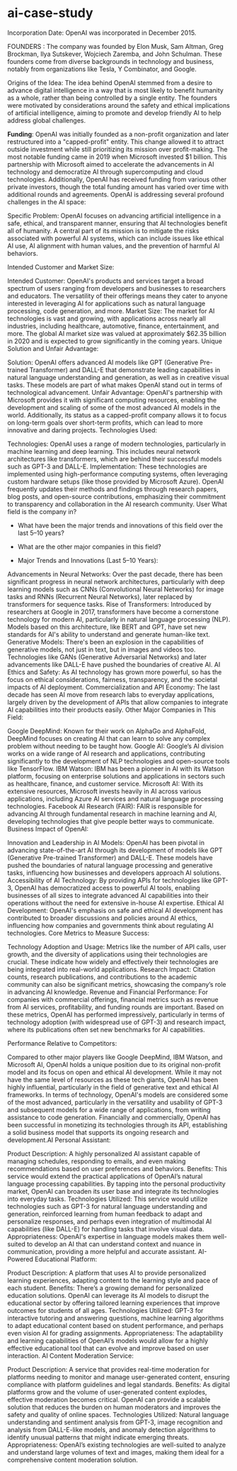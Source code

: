 # ai-case-study
Incorporation Date: OpenAI was incorporated in December 2015.

FOUNDERS : The company was founded by Elon Musk, Sam Altman, Greg Brockman, Ilya Sutskever, Wojciech Zaremba, and John Schulman. These founders come from diverse backgrounds in technology and business, notably from organizations like Tesla, Y Combinator, and Google.

Origins of the Idea: The idea behind OpenAI stemmed from a desire to advance digital intelligence in a way that is most likely to benefit humanity as a whole, rather than being controlled by a single entity. The founders were motivated by considerations around the safety and ethical implications of artificial intelligence, aiming to promote and develop friendly AI to help address global challenges.

**Funding**: OpenAI was initially founded as a non-profit organization and later restructured into a "capped-profit" entity. This change allowed it to attract outside investment while still prioritizing its mission over profit-making. The most notable funding came in 2019 when Microsoft invested $1 billion. This partnership with Microsoft aimed to accelerate the advancements in AI technology and democratize AI through supercomputing and cloud technologies. Additionally, OpenAI has received funding from various other private investors, though the total funding amount has varied over time with additional rounds and agreements.
OpenAI is addressing several profound challenges in the AI space:

Specific Problem: OpenAI focuses on advancing artificial intelligence in a safe, ethical, and transparent manner, ensuring that AI technologies benefit all of humanity. A central part of its mission is to mitigate the risks associated with powerful AI systems, which can include issues like ethical AI use, AI alignment with human values, and the prevention of harmful AI behaviors.

Intended Customer and Market Size:

Intended Customer: OpenAI's products and services target a broad spectrum of users ranging from developers and businesses to researchers and educators. The versatility of their offerings means they cater to anyone interested in leveraging AI for applications such as natural language processing, code generation, and more.
Market Size: The market for AI technologies is vast and growing, with applications across nearly all industries, including healthcare, automotive, finance, entertainment, and more. The global AI market size was valued at approximately $62.35 billion in 2020 and is expected to grow significantly in the coming years.
Unique Solution and Unfair Advantage:

Solution: OpenAI offers advanced AI models like GPT (Generative Pre-trained Transformer) and DALL-E that demonstrate leading capabilities in natural language understanding and generation, as well as in creative visual tasks. These models are part of what makes OpenAI stand out in terms of technological advancement.
Unfair Advantage: OpenAI's partnership with Microsoft provides it with significant computing resources, enabling the development and scaling of some of the most advanced AI models in the world. Additionally, its status as a capped-profit company allows it to focus on long-term goals over short-term profits, which can lead to more innovative and daring projects.
Technologies Used:

Technologies: OpenAI uses a range of modern technologies, particularly in machine learning and deep learning. This includes neural network architectures like transformers, which are behind their successful models such as GPT-3 and DALL-E.
Implementation: These technologies are implemented using high-performance computing systems, often leveraging custom hardware setups (like those provided by Microsoft Azure). OpenAI frequently updates their methods and findings through research papers, blog posts, and open-source contributions, emphasizing their commitment to transparency and collaboration in the AI research community.
User
What field is the company in?

* What have been the major trends and innovations of this field over the last 5&ndash;10 years?

* What are the other major companies in this field?
* Major Trends and Innovations (Last 5–10 Years):

Advancements in Neural Networks: Over the past decade, there has been significant progress in neural network architectures, particularly with deep learning models such as CNNs (Convolutional Neural Networks) for image tasks and RNNs (Recurrent Neural Networks), later replaced by transformers for sequence tasks.
Rise of Transformers: Introduced by researchers at Google in 2017, transformers have become a cornerstone technology for modern AI, particularly in natural language processing (NLP). Models based on this architecture, like BERT and GPT, have set new standards for AI's ability to understand and generate human-like text.
Generative Models: There's been an explosion in the capabilities of generative models, not just in text, but in images and videos too. Technologies like GANs (Generative Adversarial Networks) and later advancements like DALL-E have pushed the boundaries of creative AI.
AI Ethics and Safety: As AI technology has grown more powerful, so has the focus on ethical considerations, fairness, transparency, and the societal impacts of AI deployment.
Commercialization and API Economy: The last decade has seen AI move from research labs to everyday applications, largely driven by the development of APIs that allow companies to integrate AI capabilities into their products easily.
Other Major Companies in This Field:

Google DeepMind: Known for their work on AlphaGo and AlphaFold, DeepMind focuses on creating AI that can learn to solve any complex problem without needing to be taught how.
Google AI: Google’s AI division works on a wide range of AI research and applications, contributing significantly to the development of NLP technologies and open-source tools like TensorFlow.
IBM Watson: IBM has been a pioneer in AI with its Watson platform, focusing on enterprise solutions and applications in sectors such as healthcare, finance, and customer service.
Microsoft AI: With its extensive resources, Microsoft invests heavily in AI across various applications, including Azure AI services and natural language processing technologies.
Facebook AI Research (FAIR): FAIR is responsible for advancing AI through fundamental research in machine learning and AI, developing technologies that give people better ways to communicate.
Business Impact of OpenAI:

Innovation and Leadership in AI Models: OpenAI has been pivotal in advancing state-of-the-art AI through its development of models like GPT (Generative Pre-trained Transformer) and DALL-E. These models have pushed the boundaries of natural language processing and generative tasks, influencing how businesses and developers approach AI solutions.
Accessibility of AI Technology: By providing APIs for technologies like GPT-3, OpenAI has democratized access to powerful AI tools, enabling businesses of all sizes to integrate advanced AI capabilities into their operations without the need for extensive in-house AI expertise.
Ethical AI Development: OpenAI's emphasis on safe and ethical AI development has contributed to broader discussions and policies around AI ethics, influencing how companies and governments think about regulating AI technologies.
Core Metrics to Measure Success:

Technology Adoption and Usage: Metrics like the number of API calls, user growth, and the diversity of applications using their technologies are crucial. These indicate how widely and effectively their technologies are being integrated into real-world applications.
Research Impact: Citation counts, research publications, and contributions to the academic community can also be significant metrics, showcasing the company’s role in advancing AI knowledge.
Revenue and Financial Performance: For companies with commercial offerings, financial metrics such as revenue from AI services, profitability, and funding rounds are important.
Based on these metrics, OpenAI has performed impressively, particularly in terms of technology adoption (with widespread use of GPT-3) and research impact, where its publications often set new benchmarks for AI capabilities.

Performance Relative to Competitors:

Compared to other major players like Google DeepMind, IBM Watson, and Microsoft AI, OpenAI holds a unique position due to its original non-profit model and its focus on open and ethical AI development. While it may not have the same level of resources as these tech giants, OpenAI has been highly influential, particularly in the field of generative text and ethical AI frameworks.
In terms of technology, OpenAI's models are considered some of the most advanced, particularly in the versatility and usability of GPT-3 and subsequent models for a wide range of applications, from writing assistance to code generation.
Financially and commercially, OpenAI has been successful in monetizing its technologies through its API, establishing a solid business model that supports its ongoing research and development.AI Personal Assistant:

Product Description: A highly personalized AI assistant capable of managing schedules, responding to emails, and even making recommendations based on user preferences and behaviors.
Benefits: This service would extend the practical applications of OpenAI’s natural language processing capabilities. By tapping into the personal productivity market, OpenAI can broaden its user base and integrate its technologies into everyday tasks.
Technologies Utilized: This service would utilize technologies such as GPT-3 for natural language understanding and generation, reinforced learning from human feedback to adapt and personalize responses, and perhaps even integration of multimodal AI capabilities (like DALL-E) for handling tasks that involve visual data.
Appropriateness: OpenAI's expertise in language models makes them well-suited to develop an AI that can understand context and nuance in communication, providing a more helpful and accurate assistant.
AI-Powered Educational Platform:

Product Description: A platform that uses AI to provide personalized learning experiences, adapting content to the learning style and pace of each student.
Benefits: There’s a growing demand for personalized education solutions. OpenAI can leverage its AI models to disrupt the educational sector by offering tailored learning experiences that improve outcomes for students of all ages.
Technologies Utilized: GPT-3 for interactive tutoring and answering questions, machine learning algorithms to adapt educational content based on student performance, and perhaps even vision AI for grading assignments.
Appropriateness: The adaptability and learning capabilities of OpenAI’s models would allow for a highly effective educational tool that can evolve and improve based on user interaction.
AI Content Moderation Service:

Product Description: A service that provides real-time moderation for platforms needing to monitor and manage user-generated content, ensuring compliance with platform guidelines and legal standards.
Benefits: As digital platforms grow and the volume of user-generated content explodes, effective moderation becomes critical. OpenAI can provide a scalable solution that reduces the burden on human moderators and improves the safety and quality of online spaces.
Technologies Utilized: Natural language understanding and sentiment analysis from GPT-3, image recognition and analysis from DALL-E-like models, and anomaly detection algorithms to identify unusual patterns that might indicate emerging threats.
Appropriateness: OpenAI’s existing technologies are well-suited to analyze and understand large volumes of text and images, making them ideal for a comprehensive content moderation solution.
